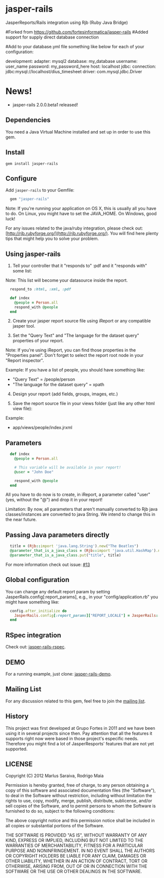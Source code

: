 # jasper-rails

JasperReports/Rails integration using Rjb (Ruby Java Bridge)

#Forked from https://github.com/fortesinformatica/jasper-rails
#Added support for supply direct database connection

#Add to your database.yml file something like below for each of your configuration:

  development:
    adapter: mysql2
    database: my_database
    username: user_name
    password: my_password_here
    host: localhost
    jdbc:
      connection: jdbc:mysql://localhost/dius_timesheet
      driver: com.mysql.jdbc.Driver

# News!
- jasper-rails 2.0.0.beta1 released!

## Dependencies

You need a Java Virtual Machine installed and set up in order to use this gem.

## Install

```
gem install jasper-rails
```

## Configure

Add `jasper-rails` to your Gemfile:

```ruby
  gem "jasper-rails"
```

Note: If you're running your application on OS X, this is usually all you have to do. On Linux, you might have
to set the JAVA_HOME. On Windows, good luck!

For any issues related to the java/ruby integration, please check out: [http://rjb.rubyforge.org/](http://rjb.rubyforge.org/). You will find here plenty tips that might help you to solve your problem.

## Using jasper-rails

1) Tell your controller that it "responds to" :pdf and it "responds with" some list:

Note: This list will become your datasource inside the report.

```ruby
  respond_to :html, :xml, :pdf

  def index
    @people = Person.all
    respond_with @people
  end
```

2) Create your jasper report source file using iReport or any compatible jasper tool.

3) Set the "Query Text" and "The language for the dataset query" properties of your report.

Note: If you're using iReport, you can find those properties in the "Properties panel".
Don't forget to select the report root node in your "Report inspector".

Example: If you have a list of people, you should have something like:
* "Query Text" = /people/person
* "The language for the dataset query" = xpath

4) Design your report (add fields, groups, images, etc.)

5) Save the report source file in your views folder (just like any other html view file):

Example:

* app/views/people/index.jrxml

## Parameters

```ruby
  def index
    @people = Person.all

    # This variable will be available in your report!
    @user = "John Doe"

    respond_with @people
  end
```

All you have to do now is to create, in iReport, a parameter called "user" (yes, without the "@") and drop it in your report!

Limitation: By now, all parameters that aren't manually converted to Rjb java classes/instances are converted to java String. We intend to change this in the near future.

## Passing Java parameters directly

```ruby
  title = (Rjb::import 'java.lang.String').new("The Beatles")
  @parameter_that_is_a_java_class = (Rjb::import 'java.util.HashMap').new
  @parameter_that_is_a_java_class.put("title", title)
```

For more information check out issue: [#13](https://github.com/fortesinformatica/jasper-rails/pull/13)

## Global configuration

You can change any default report param by setting JasperRails.config[:report_params], e.g., in your "config/application.rb" you might have something like:

```ruby
  config.after_initialize do
    JasperRails.config[:report_params]["REPORT_LOCALE"] = JasperRails::Locale.new('pt', 'BR')
  end
```

## RSpec integration
Check out: [jasper-rails-rspec](http://github.com/fortesinformatica/jasper-rails-rspec).

## DEMO
For a running example, just clone: [jasper-rails-demo](http://github.com/fortesinformatica/jasper-rails-demo).

## Mailing List
For any discussion related to this gem, feel free to join the [mailing list](https://groups.google.com/forum/#!forum/jasper-rails).

## History
This project was first developed at Grupo Fortes in 2011 and we have been using it in several projects since then.
Pay attention that all the features it supports right now were based in those project's especific needs. Therefore you might find a lot of
JasperResports' features that are not yet supported.

## LICENSE

Copyright (C) 2012 Marlus Saraiva, Rodrigo Maia

Permission is hereby granted, free of charge, to any person obtaining
a copy of this software and associated documentation files (the
"Software"), to deal in the Software without restriction, including
without limitation the rights to use, copy, modify, merge, publish,
distribute, sublicense, and/or sell copies of the Software, and to
permit persons to whom the Software is furnished to do so, subject to
the following conditions:

The above copyright notice and this permission notice shall be
included in all copies or substantial portions of the Software.

THE SOFTWARE IS PROVIDED "AS IS", WITHOUT WARRANTY OF ANY KIND,
EXPRESS OR IMPLIED, INCLUDING BUT NOT LIMITED TO THE WARRANTIES OF
MERCHANTABILITY, FITNESS FOR A PARTICULAR PURPOSE AND
NONINFRINGEMENT. IN NO EVENT SHALL THE AUTHORS OR COPYRIGHT HOLDERS BE
LIABLE FOR ANY CLAIM, DAMAGES OR OTHER LIABILITY, WHETHER IN AN ACTION
OF CONTRACT, TORT OR OTHERWISE, ARISING FROM, OUT OF OR IN CONNECTION
WITH THE SOFTWARE OR THE USE OR OTHER DEALINGS IN THE SOFTWARE.
